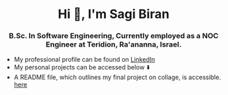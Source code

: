 <h1 align="center">Hi 👋, I'm Sagi Biran</h1>
<h3 align="center"> B.Sc. In Software Engineering,
  Currently employed as a NOC Engineer at Teridion, Ra'ananna, Israel.
</h3>

- My professional profile can be found on <a href="https://www.linkedin.com/in/sagi-biran/">LinkedIn</a>
- My personal projects can be accessed below ⬇️
- A README file, which outlines my final project on collage, is accessible. <a href="https://github.com/SagiBiran/CarRace">here</a>
